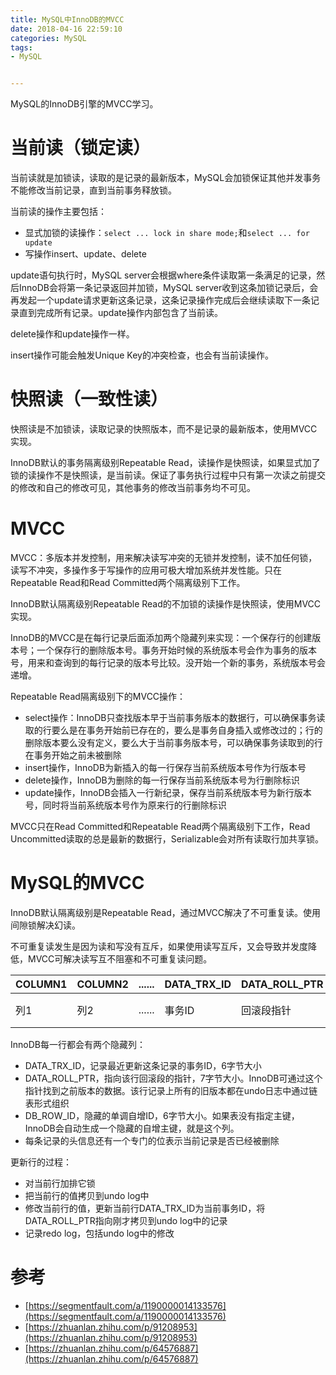 ```yaml
---
title: MySQL中InnoDB的MVCC
date: 2018-04-16 22:59:10
categories: MySQL
tags: 
- MySQL


---
```


MySQL的InnoDB引擎的MVCC学习。

<!--more-->

# 当前读（锁定读）

当前读就是加锁读，读取的是记录的最新版本，MySQL会加锁保证其他并发事务不能修改当前记录，直到当前事务释放锁。

当前读的操作主要包括：

- 显式加锁的读操作：`select ... lock in share mode;`和`select ... for update`
- 写操作insert、update、delete

update语句执行时，MySQL server会根据where条件读取第一条满足的记录，然后InnoDB会将第一条记录返回并加锁，MySQL server收到这条加锁记录后，会再发起一个update请求更新这条记录，这条记录操作完成后会继续读取下一条记录直到完成所有记录。update操作内部包含了当前读。

delete操作和update操作一样。

insert操作可能会触发Unique Key的冲突检查，也会有当前读操作。

# 快照读（一致性读）

快照读是不加锁读，读取记录的快照版本，而不是记录的最新版本，使用MVCC实现。

InnoDB默认的事务隔离级别Repeatable Read，读操作是快照读，如果显式加了锁的读操作不是快照读，是当前读。保证了事务执行过程中只有第一次读之前提交的修改和自己的修改可见，其他事务的修改当前事务均不可见。

# MVCC

MVCC：多版本并发控制，用来解决读写冲突的无锁并发控制，读不加任何锁，读写不冲突，多操作多于写操作的应用可极大增加系统并发性能。只在Repeatable Read和Read Committed两个隔离级别下工作。

InnoDB默认隔离级别Repeatable Read的不加锁的读操作是快照读，使用MVCC实现。

InnoDB的MVCC是在每行记录后面添加两个隐藏列来实现：一个保存行的创建版本号；一个保存行的删除版本号。事务开始时候的系统版本号会作为事务的版本号，用来和查询到的每行记录的版本号比较。没开始一个新的事务，系统版本号会递增。

Repeatable Read隔离级别下的MVCC操作：

- select操作：InnoDB只查找版本早于当前事务版本的数据行，可以确保事务读取的行要么是在事务开始前已存在的，要么是事务自身插入或修改过的；行的删除版本要么没有定义，要么大于当前事务版本号，可以确保事务读取到的行在事务开始之前未被删除
- insert操作，InnoDB为新插入的每一行保存当前系统版本号作为行版本号
- delete操作，InnoDB为删除的每一行保存当前系统版本号为行删除标识
- update操作，InnoDB会插入一行新纪录，保存当前系统版本号为新行版本号，同时将当前系统版本号作为原来行的行删除标识

MVCC只在Read Committed和Repeatable Read两个隔离级别下工作，Read Uncommitted读取的总是最新的数据行，Serializable会对所有读取行加共享锁。

# MySQL的MVCC

InnoDB默认隔离级别是Repeatable Read，通过MVCC解决了不可重复读。使用间隙锁解决幻读。

不可重复读发生是因为读和写没有互斥，如果使用读写互斥，又会导致并发度降低，MVCC可解决读写互不阻塞和不可重复读问题。

| COLUMN1 | COLUMN2 | ...... | DATA_TRX_ID | DATA_ROLL_PTR | DB_ROW_ID      |
| ------- | ------- | ------ | ----------- | ------------- | -------------- |
| 列1     | 列2     | ...... | 事务ID      | 回滚段指针    | 隐藏单调自增ID |

InnoDB每一行都会有两个隐藏列：

- DATA_TRX_ID，记录最近更新这条记录的事务ID，6字节大小
- DATA_ROLL_PTR，指向该行回滚段的指针，7字节大小。InnoDB可通过这个指针找到之前版本的数据。该行记录上所有的旧版本都在undo日志中通过链表形式组织
- DB_ROW_ID，隐藏的单调自增ID，6字节大小。如果表没有指定主键，InnoDB会自动生成一个隐藏的自增主键，就是这个列。
- 每条记录的头信息还有一个专门的位表示当前记录是否已经被删除

更新行的过程：

- 对当前行加排它锁
- 把当前行的值拷贝到undo log中
- 修改当前行的值，更新当前行DATA_TRX_ID为当前事务ID，将DATA_ROLL_PTR指向刚才拷贝到undo log中的记录
- 记录redo log，包括undo log中的修改

# 参考

- [https://segmentfault.com/a/1190000014133576](https://segmentfault.com/a/1190000014133576)
- [https://zhuanlan.zhihu.com/p/91208953](https://zhuanlan.zhihu.com/p/91208953)
- [https://zhuanlan.zhihu.com/p/64576887](https://zhuanlan.zhihu.com/p/64576887)